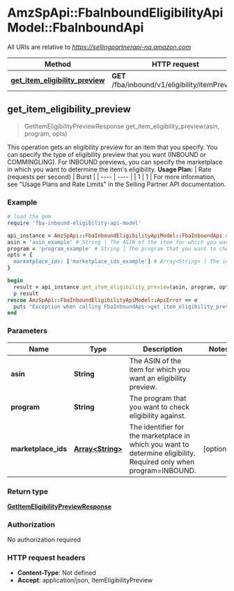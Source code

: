 # AmzSpApi::FbaInboundEligibilityApiModel::FbaInboundApi

All URIs are relative to *https://sellingpartnerapi-na.amazon.com*

Method | HTTP request | Description
------------- | ------------- | -------------
[**get_item_eligibility_preview**](FbaInboundApi.md#get_item_eligibility_preview) | **GET** /fba/inbound/v1/eligibility/itemPreview | 



## get_item_eligibility_preview

> GetItemEligibilityPreviewResponse get_item_eligibility_preview(asin, program, opts)



This operation gets an eligibility preview for an item that you specify. You can specify the type of eligibility preview that you want (INBOUND or COMMINGLING). For INBOUND previews, you can specify the marketplace in which you want to determine the item's eligibility.  **Usage Plan:**  | Rate (requests per second) | Burst | | ---- | ---- | | 1 | 1 |  For more information, see \"Usage Plans and Rate Limits\" in the Selling Partner API documentation.

### Example

```ruby
# load the gem
require 'fba-inbound-eligibility-api-model'

api_instance = AmzSpApi::FbaInboundEligibilityApiModel::FbaInboundApi.new
asin = 'asin_example' # String | The ASIN of the item for which you want an eligibility preview.
program = 'program_example' # String | The program that you want to check eligibility against.
opts = {
  marketplace_ids: ['marketplace_ids_example'] # Array<String> | The identifier for the marketplace in which you want to determine eligibility. Required only when program=INBOUND.
}

begin
  result = api_instance.get_item_eligibility_preview(asin, program, opts)
  p result
rescue AmzSpApi::FbaInboundEligibilityApiModel::ApiError => e
  puts "Exception when calling FbaInboundApi->get_item_eligibility_preview: #{e}"
end
```

### Parameters


Name | Type | Description  | Notes
------------- | ------------- | ------------- | -------------
 **asin** | **String**| The ASIN of the item for which you want an eligibility preview. | 
 **program** | **String**| The program that you want to check eligibility against. | 
 **marketplace_ids** | [**Array&lt;String&gt;**](String.md)| The identifier for the marketplace in which you want to determine eligibility. Required only when program&#x3D;INBOUND. | [optional] 

### Return type

[**GetItemEligibilityPreviewResponse**](GetItemEligibilityPreviewResponse.md)

### Authorization

No authorization required

### HTTP request headers

- **Content-Type**: Not defined
- **Accept**: application/json, ItemEligibilityPreview

